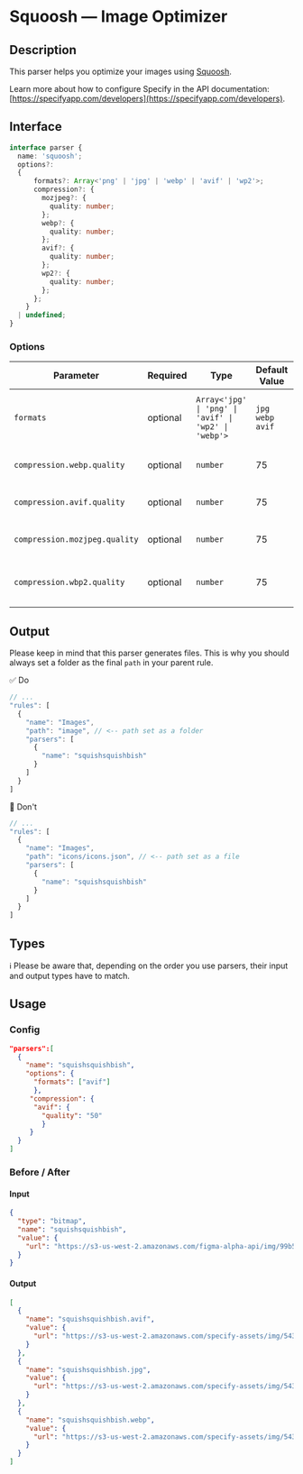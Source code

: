 # Squoosh — Image Optimizer
## Description

This parser helps you optimize your images using [Squoosh](https://github.com/GoogleChromeLabs/squoosh).    

Learn more about how to configure Specify in the API documentation: [https://specifyapp.com/developers](https://specifyapp.com/developers).

## **Interface**

```ts
interface parser {
  name: 'squoosh';
  options?: 
  {
      formats?: Array<'png' | 'jpg' | 'webp' | 'avif' | 'wp2'>;
      compression?: {
        mozjpeg?: {
          quality: number;
        };
        webp?: {
          quality: number;
        };
        avif?: {
          quality: number;
        };
        wp2?: {
          quality: number;
        };
      };
    }
  | undefined;
}
```

### Options

| Parameter                     | Required | Type                                             | Default Value  | Description                                                                                               |
| ----------------------------- | -------- | ------------------------------------------------ | ----------- | --------------------------------------------------------------------------------------------------------- |
| `formats`                     | optional | `Array<'jpg' \| 'png' \| 'avif' \| 'wp2' \| 'webp'>` | `jpg` `webp` `avif` | Convert your images into `.jpg`(mozjpg), `.avif`, `.wp2`, `.webp`          |
| `compression.webp.quality`    | optional | `number`                                         | 75     | Compress image quality for **Webp**                            |
| `compression.avif.quality`     | optional | `number`                                         | 75        | Compress image quality for **Avif**                              |
| `compression.mozjpeg.quality`  | optional | `number`                                         | 75      | Compress image quality for **Jpeg**                                   |
| `compression.wbp2.quality`     | optional | `number`                                         | 75     | Compress image quality for **Webp2** (unstable)                          |

## **Output**

Please keep in mind that this parser generates files. This is why you should always set a folder as the final `path` in your parent rule.

✅ Do

```ts
// ...
"rules": [
  {
    "name": "Images",
    "path": "image", // <-- path set as a folder
    "parsers": [
      {
        "name": "squishsquishbish"
      }
    ]
  }
]
```

🚫 Don't
```ts
// ...
"rules": [
  {
    "name": "Images",
    "path": "icons/icons.json", // <-- path set as a file
    "parsers": [
      {
        "name": "squishsquishbish"
      }
    ]
  }
]
```

## Types
ℹ️ Please be aware that, depending on the order you use parsers, their input and output types have to match.

## Usage
### Config
```json
"parsers":[
  {
    "name": "squishsquishbish",
    "options": {
      "formats": ["avif"]
      },
     "compression": {
      "avif": {
        "quality": "50"
        }
     }
  }
]
```

### Before / After

#### Input
```json
{
  "type": "bitmap",
  "name": "squishsquishbish",
  "value": {
    "url": "https://s3-us-west-2.amazonaws.com/figma-alpha-api/img/99b5/b311/257c650341b701d691be78f247b9cf5e"
  }
}
```

#### Output
```json
[
  {
    "name": "squishsquishbish.avif",
    "value": {
      "url": "https://s3-us-west-2.amazonaws.com/specify-assets/img/5432/b311/257c650341b701d691be78f247b9cf5e"
    }
  },
  {
    "name": "squishsquishbish.jpg",
    "value": {
      "url": "https://s3-us-west-2.amazonaws.com/specify-assets/img/5432/b311/257c650341b701d691be78f247b9cf5e"
    }
  },
  {
    "name": "squishsquishbish.webp",
    "value": {
      "url": "https://s3-us-west-2.amazonaws.com/specify-assets/img/5432/b311/257c650341b701d691be78f247b9cf5e"
    }
  }
]
```

